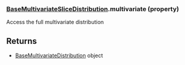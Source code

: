 ### [BaseMultivariateSliceDistribution](BaseMultivariateSliceDistribution.md).multivariate (property)




Access the full multivariate distribution

Returns
----------
* [BaseMultivariateDistribution](BaseMultivariateDistribution.md) object

